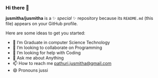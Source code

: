 ### Hi there 👋


**jusmitha/jusmitha** is a ✨ _special_ ✨ repository because its `README.md` (this file) appears on your GitHub profile.

Here are some ideas to get you started:

- 🔭 I’m Graduate in computer Science Technology
- 👯 I’m looking to collaborate on Programming
- 🤔 I’m looking for help with Coding
- 💬 Ask me about Anything
- 📫 How to reach me pathuri.jusmitha@gmail.com
- 😄 Pronouns jussi


